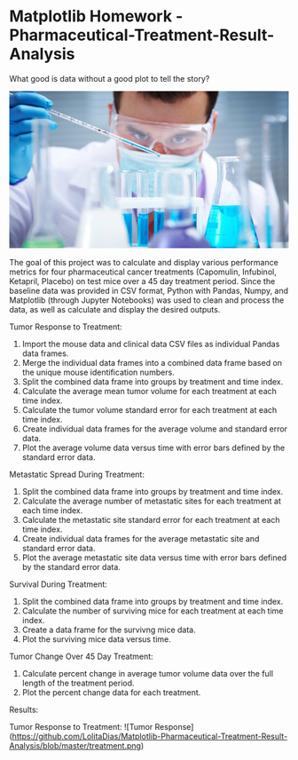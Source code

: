 # Matplotlib Homework - Pharmaceutical-Treatment-Result-Analysis

What good is data without a good plot to tell the story?

![Laboratory](Images/Laboratory.jpg)

The goal of this project was to calculate and display various performance metrics for four pharmaceutical cancer treatments (Capomulin, Infubinol, Ketapril, Placebo) on test mice over a 45 day treatment period. Since the baseline data was provided in CSV format, Python with Pandas, Numpy, and Matplotlib (through Jupyter Notebooks) was used to clean and process the data, as well as calculate and display the desired outputs.

Tumor Response to Treatment:

1. Import the mouse data and clinical data CSV files as individual Pandas data frames.
2. Merge the individual data frames into a combined data frame based on the unique mouse identification numbers.
3. Split the combined data frame into groups by treatment and time index.
4. Calculate the average mean tumor volume for each treatment at each time index.
5. Calculate the tumor volume standard error for each treatment at each time index.
6. Create individual data frames for the average volume and standard error data.
7. Plot the average volume data versus time with error bars defined by the standard error data.

Metastatic Spread During Treatment:
1. Split the combined data frame into groups by treatment and time index.
2. Calculate the average number of metastatic sites for each treatment at each time index.
3. Calculate the metastatic site standard error for each treatment at each time index.
4. Create individual data frames for the average metastatic site and standard error data.
5. Plot the average metastatic site data versus time with error bars defined by the standard error data.

Survival During Treatment:
1. Split the combined data frame into groups by treatment and time index.
2. Calculate the number of surviving mice for each treatment at each time index.
3. Create a data frame for the survivng mice data.
4. Plot the surviving mice data versus time.

Tumor Change Over 45 Day Treatment:
1. Calculate percent change in average tumor volume data over the full length of the treatment period.
2. Plot the percent change data for each treatment.

Results:

Tumor Response to Treatment:
![Tumor Response] (https://github.com/LolitaDias/Matplotlib-Pharmaceutical-Treatment-Result-Analysis/blob/master/treatment.png)

